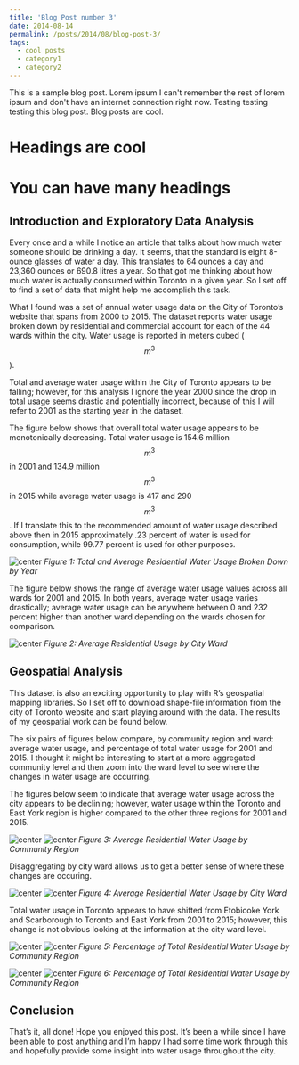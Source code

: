 ```yaml
---
title: 'Blog Post number 3'
date: 2014-08-14
permalink: /posts/2014/08/blog-post-3/
tags:
  - cool posts
  - category1
  - category2
---
```


This is a sample blog post. Lorem ipsum I can't remember the rest of lorem ipsum and don't have an internet connection right now. Testing testing testing this blog post. Blog posts are cool. 

Headings are cool
======

You can have many headings
======
Introduction and Exploratory Data Analysis
------

Every once and a while I notice an article that talks about how much water someone should be drinking a day. It seems, that the standard is eight 8-ounce glasses of water a day. This translates to 64 ounces a day and 23,360 ounces or 690.8 litres a year. So that got me thinking about how much water is actually consumed within Toronto in a given year. So I set off to find a set of data that might help me accomplish this task. 

What I found was a set of annual water usage data on the City of Toronto’s website that spans from 2000 to 2015. The dataset reports water usage broken down by residential and commercial account for each of the 44 wards within the city. Water usage is reported in meters cubed ($$m^3$$).

Total and average water usage within the City of Toronto appears to be falling; however, for this analysis I ignore the year 2000 since the drop in total usage seems drastic and potentially incorrect, because of this I will refer to 2001 as the starting year in the dataset.

The figure below shows that overall total water usage appears to be monotonically decreasing. Total water usage is 154.6 million $$m^3$$ in 2001 and 134.9 million $$m^3$$ in 2015 while average water usage is 417 and 290 $$m^3$$. If I translate this to the recommended amount of water usage described above then in 2015 approximately .23 percent of water is used for consumption, while 99.77 percent is used for other purposes. 

![center](/images/2017-12-28-Where-has-all-the-water-gone/Average_and_Total_Residential_Usage.png )
*Figure 1: Total and Average Residential Water Usage Broken Down by Year*

The figure below shows the range of average water usage values across all wards for 2001 and 2015. In both years, average water usage varies drastically; average water usage can be anywhere between 0 and 232 percent higher than another ward depending on the wards chosen for comparison.

![center](/images/2017-12-28-Where-has-all-the-water-gone/Average_Residential_Usage_2001_and_2015.PNG)
*Figure 2: Average Residential Usage by City Ward*

Geospatial Analysis 
------

This dataset is also an exciting opportunity to play with R’s geospatial mapping libraries. So I set off to download shape-file information from the city of Toronto website and start playing around with the data. The results of my geospatial work can be found below.

The six pairs of figures below compare, by community region and ward: average water usage, and percentage of total water usage for 2001 and 2015. I thought it might be interesting to start at a more aggregated community level and then zoom into the ward level to see where the changes in water usage are occurring.

The figures below seem to indicate that average water usage across the city appears to be declining; however, water usage within the Toronto and East York region is higher compared to the other three regions for 2001 and 2015. 

![center](/images/2017-12-28-Where-has-all-the-water-gone/CommunityCouncilAvgResUsage2001.jpg)
![center](/images/2017-12-28-Where-has-all-the-water-gone/CommunityCouncilAvgResUsage2015.jpg)
*Figure 3: Average Residential Water Usage by Community Region*

Disaggregating by city ward allows us to get a better sense of where these changes are occuring.

![center](/images/2017-12-28-Where-has-all-the-water-gone/AverageResUsage2001.jpg)
![center](/images/2017-12-28-Where-has-all-the-water-gone/AverageResUsage2015.jpg)
*Figure 4: Average Residential Water Usage by City Ward*

Total water usage in Toronto appears to have shifted from Etobicoke York and Scarborough to Toronto and East York from 2001 to 2015; however, this change is not obvious looking at the information at the city ward level.  

![center](/images/2017-12-28-Where-has-all-the-water-gone/CommunityCouncilPercentofTotalResUsage2001.jpg)
![center](/images/2017-12-28-Where-has-all-the-water-gone/CommunityCouncilPercentofTotalResUsage2015.jpg)
*Figure 5: Percentage of Total Residential Water Usage by Community Region*

![center](/images/2017-12-28-Where-has-all-the-water-gone/PercentofTotalResUsage2001.jpg)
![center](/images/2017-12-28-Where-has-all-the-water-gone/PercentofTotalResUsage2015.jpg)
*Figure 6: Percentage of Total Residential Water Usage by Community Region*

## Conclusion

That’s it, all done! Hope you enjoyed this post. It’s been a while since I have been able to post anything and I’m happy I had some time work through this and hopefully provide some insight into water usage throughout the city. 
